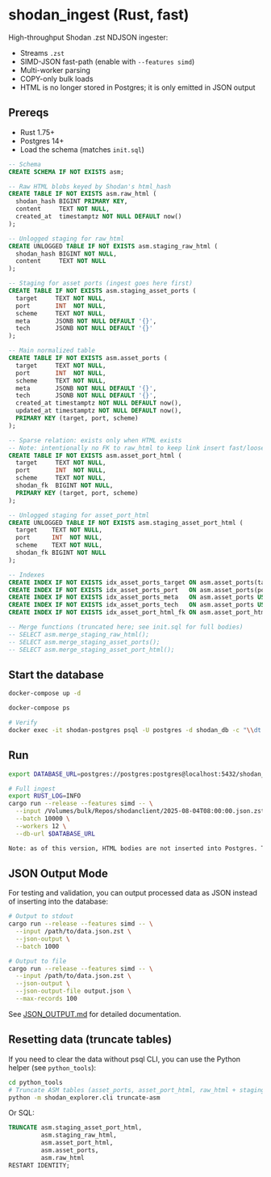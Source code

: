 # shodan_ingest (Rust, fast)

High-throughput Shodan .zst NDJSON ingester:
- Streams `.zst`
- SIMD-JSON fast-path (enable with `--features simd`)
- Multi-worker parsing
- COPY-only bulk loads
- HTML is no longer stored in Postgres; it is only emitted in JSON output

## Prereqs

- Rust 1.75+
- Postgres 14+
- Load the schema (matches `init.sql`)

```sql
-- Schema
CREATE SCHEMA IF NOT EXISTS asm;

-- Raw HTML blobs keyed by Shodan's html_hash
CREATE TABLE IF NOT EXISTS asm.raw_html (
  shodan_hash BIGINT PRIMARY KEY,
  content     TEXT NOT NULL,
  created_at  timestamptz NOT NULL DEFAULT now()
);

-- Unlogged staging for raw_html
CREATE UNLOGGED TABLE IF NOT EXISTS asm.staging_raw_html (
  shodan_hash BIGINT NOT NULL,
  content     TEXT NOT NULL
);

-- Staging for asset ports (ingest goes here first)
CREATE TABLE IF NOT EXISTS asm.staging_asset_ports (
  target     TEXT NOT NULL,
  port       INT  NOT NULL,
  scheme     TEXT NOT NULL,
  meta       JSONB NOT NULL DEFAULT '{}',
  tech       JSONB NOT NULL DEFAULT '{}'
);

-- Main normalized table
CREATE TABLE IF NOT EXISTS asm.asset_ports (
  target     TEXT NOT NULL,
  port       INT  NOT NULL,
  scheme     TEXT NOT NULL,
  meta       JSONB NOT NULL DEFAULT '{}',
  tech       JSONB NOT NULL DEFAULT '{}',
  created_at timestamptz NOT NULL DEFAULT now(),
  updated_at timestamptz NOT NULL DEFAULT now(),
  PRIMARY KEY (target, port, scheme)
);

-- Sparse relation: exists only when HTML exists
-- Note: intentionally no FK to raw_html to keep link insert fast/loose
CREATE TABLE IF NOT EXISTS asm.asset_port_html (
  target     TEXT NOT NULL,
  port       INT  NOT NULL,
  scheme     TEXT NOT NULL,
  shodan_fk  BIGINT NOT NULL,
  PRIMARY KEY (target, port, scheme)
);

-- Unlogged staging for asset_port_html
CREATE UNLOGGED TABLE IF NOT EXISTS asm.staging_asset_port_html (
  target    TEXT NOT NULL,
  port      INT  NOT NULL,
  scheme    TEXT NOT NULL,
  shodan_fk BIGINT NOT NULL
);

-- Indexes
CREATE INDEX IF NOT EXISTS idx_asset_ports_target ON asm.asset_ports(target);
CREATE INDEX IF NOT EXISTS idx_asset_ports_port   ON asm.asset_ports(port);
CREATE INDEX IF NOT EXISTS idx_asset_ports_meta   ON asm.asset_ports USING GIN(meta);
CREATE INDEX IF NOT EXISTS idx_asset_ports_tech   ON asm.asset_ports USING GIN(tech);
CREATE INDEX IF NOT EXISTS idx_asset_port_html_fk ON asm.asset_port_html (shodan_fk);

-- Merge functions (truncated here; see init.sql for full bodies)
-- SELECT asm.merge_staging_raw_html();
-- SELECT asm.merge_staging_asset_ports();
-- SELECT asm.merge_staging_asset_port_html();
```

## Start the database

```bash
docker-compose up -d

docker-compose ps

# Verify
docker exec -it shodan-postgres psql -U postgres -d shodan_db -c "\\dt asm.*"
```

## Run

```bash
export DATABASE_URL=postgres://postgres:postgres@localhost:5432/shodan_db

# Full ingest
export RUST_LOG=INFO
cargo run --release --features simd -- \
  --input /Volumes/bulk/Repos/shodanclient/2025-08-04T08:00:00.json.zst \
  --batch 10000 \
  --workers 12 \
  --db-url $DATABASE_URL

Note: as of this version, HTML bodies are not inserted into Postgres. The ingester only writes minimized `asset_ports` rows. If you need HTML, enable JSON output mode and consume the separate `type: "html"` JSON records that include the minimized body.
```

## JSON Output Mode

For testing and validation, you can output processed data as JSON instead of inserting into the database:

```bash
# Output to stdout
cargo run --release --features simd -- \
  --input /path/to/data.json.zst \
  --json-output \
  --batch 1000

# Output to file
cargo run --release --features simd -- \
  --input /path/to/data.json.zst \
  --json-output \
  --json-output-file output.json \
  --max-records 100
```

See [JSON_OUTPUT.md](JSON_OUTPUT.md) for detailed documentation.

## Resetting data (truncate tables)

If you need to clear the data without psql CLI, you can use the Python helper (see `python_tools`):

```bash
cd python_tools
# Truncate ASM tables (asset_ports, asset_port_html, raw_html + staging)
python -m shodan_explorer.cli truncate-asm
```

Or SQL:

```sql
TRUNCATE asm.staging_asset_port_html,
         asm.staging_raw_html,
         asm.asset_port_html,
         asm.asset_ports,
         asm.raw_html
RESTART IDENTITY;
```
